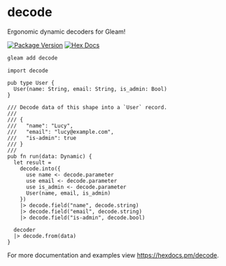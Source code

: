 # decode

Ergonomic dynamic decoders for Gleam!

[![Package Version](https://img.shields.io/hexpm/v/decode)](https://hex.pm/packages/decode)
[![Hex Docs](https://img.shields.io/badge/hex-docs-ffaff3)](https://hexdocs.pm/decode/)

```sh
gleam add decode
```
```gleam
import decode

pub type User {
  User(name: String, email: String, is_admin: Bool)
}

/// Decode data of this shape into a `User` record.
///
/// {
///   "name": "Lucy",
///   "email": "lucy@example.com",
///   "is-admin": true
/// }
///
pub fn run(data: Dynamic) {
  let result =
    decode.into({
      use name <- decode.parameter
      use email <- decode.parameter
      use is_admin <- decode.parameter
      User(name, email, is_admin)
    })
    |> decode.field("name", decode.string)
    |> decode.field("email", decode.string)
    |> decode.field("is-admin", decode.bool)

  decoder
  |> decode.from(data)
}
```
For more documentation and examples view <https://hexdocs.pm/decode>.
